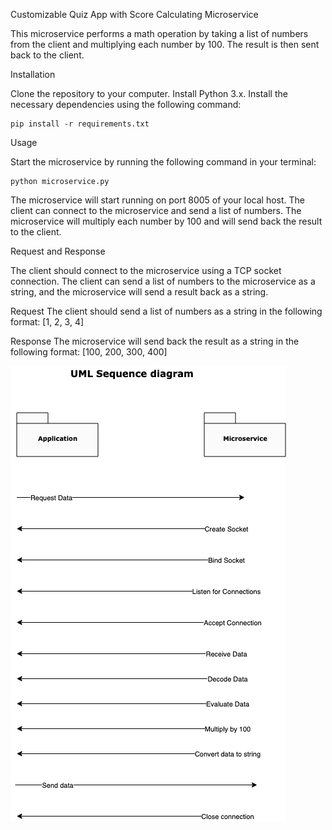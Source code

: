 Customizable Quiz App with Score Calculating Microservice

This microservice performs a math operation by taking a list of numbers from the client and multiplying each number by 100. The result  is then sent back to the client. 

Installation 

Clone the repository to your computer.
Install Python 3.x.
Install the necessary dependencies using the following command: 

	pip install -r requirements.txt


Usage

Start the microservice by running the following command in your terminal: 

	python microservice.py

The microservice will start running on port 8005 of your local host. 
The client can connect to the microservice and send a list of numbers. The microservice will multiply each number by 100 and will send back the result to the client. 

Request and Response

The client should connect to the microservice using a TCP socket connection. The client can send a list of numbers to the microservice as a string, and the microservice will send a result back as a string. 


Request
The client should send a list of numbers as a string in the following format:
[1, 2, 3, 4]

Response
The microservice will send back the result as a string in the following format:
[100, 200, 300, 400]

![alt text](diagram.png "Title")

